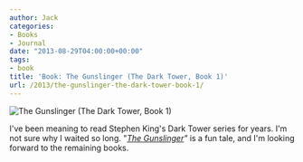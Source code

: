 ```yaml
---
author: Jack
categories:
- Books
- Journal
date: "2013-08-29T04:00:00+00:00"
tags:
- book
title: 'Book: The Gunslinger (The Dark Tower, Book 1)'
url: /2013/the-gunslinger-the-dark-tower-book-1/
---
```


<aside> <img src="/img/2013/gunslinger-book.jpg" alt="The Gunslinger (The Dark Tower, Book 1)" class="postimage" />
  
</aside> 

I've been meaning to read Stephen King's Dark Tower series for years. I'm not sure why I waited so long. "_[The Gunslinger][1]"_ is a fun tale, and I'm looking forward to the remaining books.

 [1]: http://www.amazon.com/dp/0670032549?tag=jackbaty-20